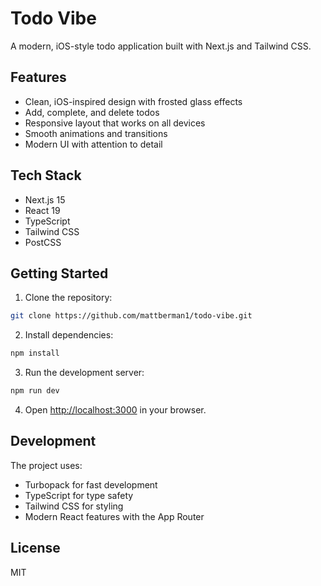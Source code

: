 # Todo Vibe

A modern, iOS-style todo application built with Next.js and Tailwind CSS.

## Features

- Clean, iOS-inspired design with frosted glass effects
- Add, complete, and delete todos
- Responsive layout that works on all devices
- Smooth animations and transitions
- Modern UI with attention to detail

## Tech Stack

- Next.js 15
- React 19
- TypeScript
- Tailwind CSS
- PostCSS

## Getting Started

1. Clone the repository:
```bash
git clone https://github.com/mattberman1/todo-vibe.git
```

2. Install dependencies:
```bash
npm install
```

3. Run the development server:
```bash
npm run dev
```

4. Open [http://localhost:3000](http://localhost:3000) in your browser.

## Development

The project uses:
- Turbopack for fast development
- TypeScript for type safety
- Tailwind CSS for styling
- Modern React features with the App Router

## License

MIT
